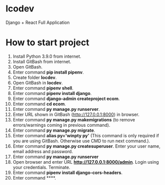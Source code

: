 # lcodev

Django + React Full Application

# How to start project

1. Install Python 3.9.0 from internet.
2. Install GitBash from internet.
3. Open GitBash.
4. Enter command **pip install pipenv**.
5. Create folder **locdev**.
6. Open GitBash in **locdev**.
7. Enter command **pipenv shell**.
8. Enter command **pipenv install django**.
9. Enter command **django-admin createproject ecom**.
10. Enter command **cd ecom**.
11. Enter command **py manage.py runserver**.
12. Enter URL shown in GitBash (http://127.0.0.1:8000) in browser.
13. Enter command **py manage.py makemigrations** (to remove errors/warnings coming in previous command).
14. Enter command **py manage.py migrate**.
15. Enter command **alias py='winpty py'** (This command is only required if you are using GitBash. Otherwise use CMD to run next command.).
16. Enter command **py manage.py createsuperuser**. Enter your user name, email address and password.
17. Enter command **py manage.py runserver**
18. Open browser and enter URL **http://127.0.0.1:8000/admin**. Login using your credentials. Terminate.
19. Enter command **pipenv install django-cors-headers**.
20. Enter command \*\*\*\*.
